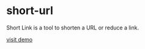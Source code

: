 # short-url

Short Link is a tool to shorten a URL or reduce a link.

[visit demo](http://go.khalilleo.com)

